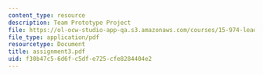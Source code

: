 ```yaml
---
content_type: resource
description: Team Prototype Project
file: https://ol-ocw-studio-app-qa.s3.amazonaws.com/courses/15-974-leadership-lab-spring-2003/f30b47c56d6fc5dfe725cfe8284404e2_assignment3.pdf
file_type: application/pdf
resourcetype: Document
title: assignment3.pdf
uid: f30b47c5-6d6f-c5df-e725-cfe8284404e2
---
```

